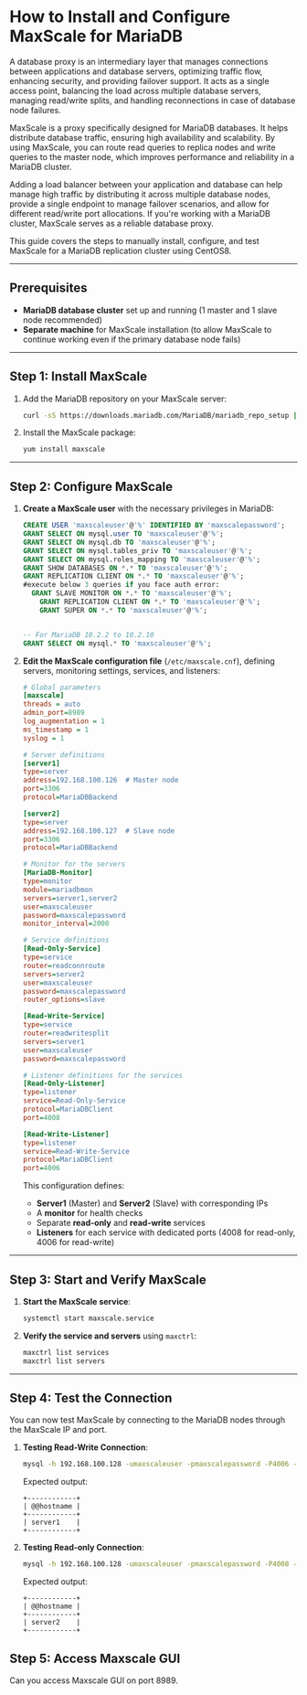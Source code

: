 # How to Install and Configure MaxScale for MariaDB


A database proxy is an intermediary layer that manages connections between applications and database servers, optimizing traffic flow, enhancing security, and providing failover support. It acts as a single access point, balancing the load across multiple database servers, managing read/write splits, and handling reconnections in case of database node failures.

MaxScale is a proxy specifically designed for MariaDB databases. It helps distribute database traffic, ensuring high availability and scalability. By using MaxScale, you can route read queries to replica nodes and write queries to the master node, which improves performance and reliability in a MariaDB cluster.

Adding a load balancer between your application and database can help manage high traffic by distributing it across multiple database nodes, provide a single endpoint to manage failover scenarios, and allow for different read/write port allocations. If you're working with a MariaDB cluster, MaxScale serves as a reliable database proxy.

This guide covers the steps to manually install, configure, and test MaxScale for a MariaDB replication cluster using CentOS8.

---

## Prerequisites

- **MariaDB database cluster** set up and running (1 master and 1 slave node recommended)
- **Separate machine** for MaxScale installation (to allow MaxScale to continue working even if the primary database node fails)

---

## Step 1: Install MaxScale

1. Add the MariaDB repository on your MaxScale server:
    ```bash
    curl -sS https://downloads.mariadb.com/MariaDB/mariadb_repo_setup | sudo bash
    ```

2. Install the MaxScale package:
    ```bash
    yum install maxscale
    ```

---

## Step 2: Configure MaxScale

1. **Create a MaxScale user** with the necessary privileges in MariaDB:

    ```sql
    CREATE USER 'maxscaleuser'@'%' IDENTIFIED BY 'maxscalepassword';
    GRANT SELECT ON mysql.user TO 'maxscaleuser'@'%';
    GRANT SELECT ON mysql.db TO 'maxscaleuser'@'%';
    GRANT SELECT ON mysql.tables_priv TO 'maxscaleuser'@'%';
    GRANT SELECT ON mysql.roles_mapping TO 'maxscaleuser'@'%';
    GRANT SHOW DATABASES ON *.* TO 'maxscaleuser'@'%';
    GRANT REPLICATION CLIENT ON *.* TO 'maxscaleuser'@'%';
    #execute below 3 queries if you face auth error: 
      GRANT SLAVE MONITOR ON *.* TO 'maxscaleuser'@'%';
	    GRANT REPLICATION CLIENT ON *.* TO 'maxscaleuser'@'%';
	    GRANT SUPER ON *.* TO 'maxscaleuser'@'%';


    -- For MariaDB 10.2.2 to 10.2.10
    GRANT SELECT ON mysql.* TO 'maxscaleuser'@'%';
    ```

2. **Edit the MaxScale configuration file** (`/etc/maxscale.cnf`), defining servers, monitoring settings, services, and listeners:

    ```ini
    # Global parameters
    [maxscale]
    threads = auto
    admin_port=8989
    log_augmentation = 1
    ms_timestamp = 1
    syslog = 1

    # Server definitions
    [server1]
    type=server
    address=192.168.100.126  # Master node
    port=3306
    protocol=MariaDBBackend

    [server2]
    type=server
    address=192.168.100.127  # Slave node
    port=3306
    protocol=MariaDBBackend

    # Monitor for the servers
    [MariaDB-Monitor]
    type=monitor
    module=mariadbmon
    servers=server1,server2
    user=maxscaleuser
    password=maxscalepassword
    monitor_interval=2000

    # Service definitions
    [Read-Only-Service]
    type=service
    router=readconnroute
    servers=server2
    user=maxscaleuser
    password=maxscalepassword
    router_options=slave

    [Read-Write-Service]
    type=service
    router=readwritesplit
    servers=server1
    user=maxscaleuser
    password=maxscalepassword

    # Listener definitions for the services
    [Read-Only-Listener]
    type=listener
    service=Read-Only-Service
    protocol=MariaDBClient
    port=4008

    [Read-Write-Listener]
    type=listener
    service=Read-Write-Service
    protocol=MariaDBClient
    port=4006
    ```

    This configuration defines:
    - **Server1** (Master) and **Server2** (Slave) with corresponding IPs
    - A **monitor** for health checks
    - Separate **read-only** and **read-write** services
    - **Listeners** for each service with dedicated ports (4008 for read-only, 4006 for read-write)

---

## Step 3: Start and Verify MaxScale

1. **Start the MaxScale service**:
    ```bash
    systemctl start maxscale.service
    ```

2. **Verify the service and servers** using `maxctrl`:
    ```bash
    maxctrl list services
    maxctrl list servers
    ```

---

## Step 4: Test the Connection

You can now test MaxScale by connecting to the MariaDB nodes through the MaxScale IP and port.

1. **Testing Read-Write Connection**:
    ```bash
    mysql -h 192.168.100.128 -umaxscaleuser -pmaxscalepassword -P4006 -e 'SELECT @@hostname;'
    ```

   Expected output:
   ```plaintext
   +------------+
   | @@hostname |
   +------------+
   | server1    |
   +------------+
1. **Testing Read-only Connection**:
    ```bash
    mysql -h 192.168.100.128 -umaxscaleuser -pmaxscalepassword -P4008 -e 'SELECT @@hostname;'
    ```

   Expected output:
   ```plaintext
   +------------+
   | @@hostname |
   +------------+
   | server2    |
   +------------+
## Step 5: Access Maxscale GUI
Can you access Maxscale GUI on port 8989. 
